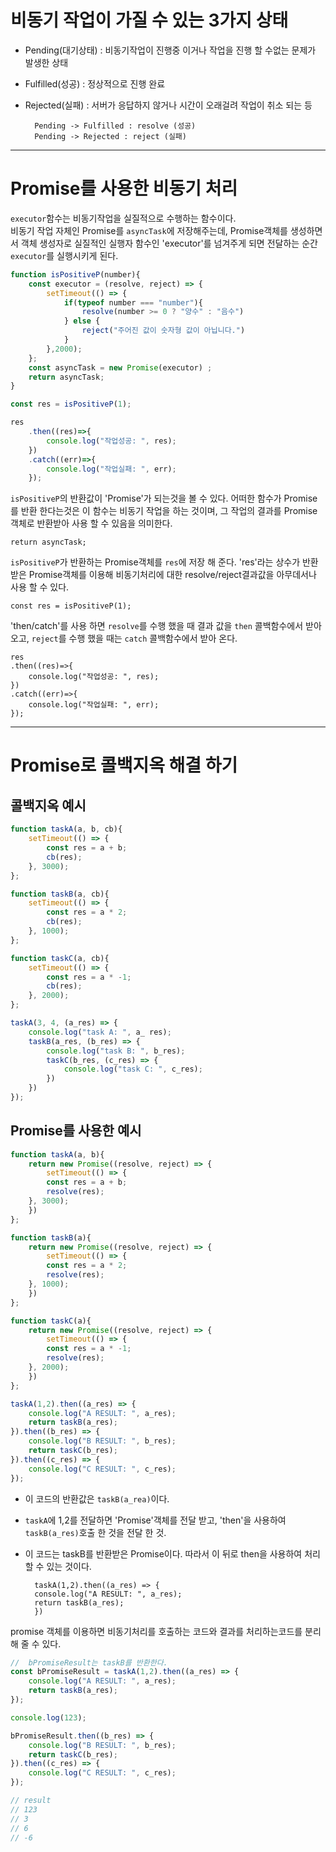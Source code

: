 # 비동기 작업이 가질 수 있는 3가지 상태
- Pending(대기상태) : 비동기작업이 진행중 이거나 작업을 진행 할 수없는 문제가 발생한 상태
- Fulfilled(성공) : 정상적으로 진행 완료
- Rejected(실패)  : 서버가 응답하지 않거나 시간이 오래걸려 작업이 취소 되는 등  

        Pending -> Fulfilled : resolve (성공)
        Pending -> Rejected : reject (실패)
---
# Promise를 사용한 비동기 처리
```executor```함수는 비동기작업을 실질적으로 수행하는 함수이다.  
비동기 작업 자체인 Promise를 ```asyncTask```에 저장해주는데, Promise객체를 생성하면서 객체 생성자로 실질적인 실행자 함수인 'executor'를 넘겨주게 되면 전달하는 순간 ```executor```를 실행시키게 된다.
```javascript
function isPositiveP(number){
    const executor = (resolve, reject) => {
        setTimeout(() => {
            if(typeof number === "number"){
                resolve(number >= 0 ? "양수" : "음수")
            } else {
                reject("주어진 값이 숫자형 값이 아닙니다.")
            }
        },2000);
    };
    const asyncTask = new Promise(executor) ;
    return asyncTask;
}

const res = isPositiveP(1);

res
    .then((res)=>{
        console.log("작업성공: ", res);
    })
    .catch((err)=>{
        console.log("작업실패: ", err);
    });
```
```isPositiveP```의 반환값이 'Promise<any>'가 되는것을 볼 수 있다. 어떠한 함수가 Promise를 반환 한다는것은 이 함수는 비동기 작업을 하는 것이며, 그 작업의 결과를 Promise객체로 반환받아 사용 할 수 있음을 의미한다.

    return asyncTask;
```isPositiveP```가 반환하는 Promise객체를 ```res```에 저장 해 준다. 'res'라는 상수가 반환받은 Promise객체를 이용해 비동기처리에 대한 resolve/reject결과값을 아무데서나 사용 할 수 있다.
   
    const res = isPositiveP(1);

'then/catch'를 사용 하면 ```resolve```를 수행 했을 때 결과 값을 ```then``` 콜백함수에서 받아 오고, ```reject```를 수행 했을 때는 ```catch``` 콜백함수에서 받아 온다.

    res
    .then((res)=>{
        console.log("작업성공: ", res);
    })
    .catch((err)=>{
        console.log("작업실패: ", err);
    });
---
# Promise로 콜백지옥 해결 하기
## 콜백지옥 예시
```javascript
function taskA(a, b, cb){
    setTimeout(() => {
        const res = a + b;
        cb(res);
    }, 3000);
};

function taskB(a, cb){
    setTimeout(() => {
        const res = a * 2;
        cb(res);
    }, 1000);
};

function taskC(a, cb){
    setTimeout(() => {
        const res = a * -1;
        cb(res);
    }, 2000);
};

taskA(3, 4, (a_res) => {
    console.log("task A: ", a_ res);
    taskB(a_res, (b_res) => {
        console.log("task B: ", b_res);
        taskC(b_res, (c_res) => {
            console.log("task C: ", c_res);
        })
    })
});
```
## Promise를 사용한 예시
```javascript
function taskA(a, b){
    return new Promise((resolve, reject) => {
        setTimeout(() => {
        const res = a + b;
        resolve(res);
    }, 3000);
    })  
};

function taskB(a){
    return new Promise((resolve, reject) => {
        setTimeout(() => {
        const res = a * 2;
        resolve(res);
    }, 1000);
    })
};

function taskC(a){
    return new Promise((resolve, reject) => {
        setTimeout(() => {
        const res = a * -1;
        resolve(res);
    }, 2000);
    })
};

taskA(1,2).then((a_res) => {
    console.log("A RESULT: ", a_res);
    return taskB(a_res);
}).then((b_res) => {
    console.log("B RESULT: ", b_res);
    return taskC(b_res);
}).then((c_res) => {
    console.log("C RESULT: ", c_res);
});
```
- 이 코드의 반환값은 ```taskB(a_rea)```이다.  
- ```taskA```에 1,2를 전달하면 'Promise'객체를 전달 받고, 'then'을 사용하여 ```taskB(a_res)```호출 한 것을 전달 한 것.  
- 이 코드는 taskB를 반환받은 Promise이다. 따라서 이 뒤로 then을 사용하여 처리 할 수 있는 것이다.  
    
        taskA(1,2).then((a_res) => {
        console.log("A RESULT: ", a_res);
        return taskB(a_res);
        })
promise 객체를 이용하면 비동기처리를 호출하는 코드와 결과를 처리하는코드를 분리 해 줄 수 있다.
```javascript
//  bPromiseResult는 taskB를 반환한다.
const bPromiseResult = taskA(1,2).then((a_res) => {
    console.log("A RESULT: ", a_res);
    return taskB(a_res);
});

console.log(123);

bPromiseResult.then((b_res) => {
    console.log("B RESULT: ", b_res);
    return taskC(b_res);
}).then((c_res) => {
    console.log("C RESULT: ", c_res);
});

// result
// 123
// 3
// 6
// -6
```
